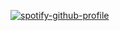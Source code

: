 [![spotify-github-profile](https://spotify-github-profile.vercel.app/api/view?uid=2xom3cnad7budvi6jeposxcnj&cover_image=true)](https://github.com/kittinan/spotify-github-profile)
